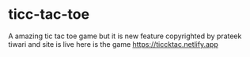 # ticc-tac-toe
A amazing tic tac toe game but it is new feature copyrighted by prateek tiwari and site is live
here is the game https://ticcktac.netlify.app
